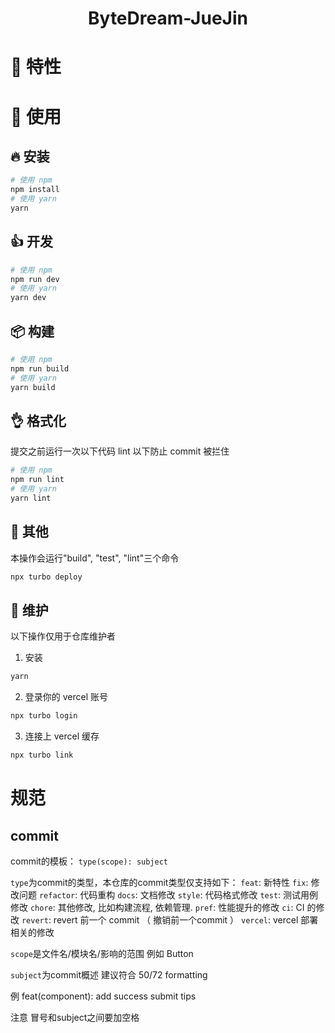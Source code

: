 <div align="center">
  <h1>ByteDream-JueJin</h1>
</div>

# 🎉 特性

<!-- - 💪 60+高质量组件
- 💕 完善的无障碍支持，为所有组件提供遵循 W3C 标准的键盘交互、焦点管理和语义化
- 🎨 设计系统管理工具 Semi DSM，多达2000+ Design Token，快速定制你的专属设计系统
- 🌍 国际化支持 17 种语言，提供完备的多语言、多时区、RTL支持
- 💅 Code2Design，根据不同主题自动生成 Figma UI Kit，保持代码与设计同源
- 🚀 强大的 Design2Code支持，设计稿一键转代码，快速构建应用
- ⚙️ 稳定的质量保障，覆盖单元测试、E2E测试、视觉回归测试等多种测试手段
- 🥳 支持 SSR
- 👏 使用 TypeScript, 良好的类型定义，基于 Foundation / Adapter 架构，源码易于阅读 / 贡献 -->

# 👐 使用
## 🔥 安装
```sh
# 使用 npm
npm install 
# 使用 yarn
yarn 
```

## 👍 开发

```sh
# 使用 npm
npm run dev
# 使用 yarn
yarn dev
```

## 📦 构建

```sh
# 使用 npm
npm run build
# 使用 yarn
yarn build
```
## 👌 格式化

提交之前运行一次以下代码 lint 以下防止 commit 被拦住

```bash
# 使用 npm
npm run lint
# 使用 yarn
yarn lint
```

## 🎈 其他

本操作会运行"build", "test", "lint"三个命令
```bash
npx turbo deploy
```

## 🎈 维护

以下操作仅用于仓库维护者

1. 安装

```bash
yarn
```

2. 登录你的 vercel 账号
```bash
npx turbo login
```

3. 连接上 vercel 缓存

```bash
npx turbo link
```

# 规范

## commit

commit的模板：
`type(scope): subject`

`type`为commit的类型，本仓库的commit类型仅支持如下：
    `feat`: 新特性
    `fix`: 修改问题
    `refactor`: 代码重构
    `docs`: 文档修改
    `style`: 代码格式修改
    `test`: 测试用例修改
    `chore`: 其他修改, 比如构建流程, 依赖管理.
    `pref`: 性能提升的修改
    `ci`: CI 的修改
    `revert`: revert 前一个 commit （ 撤销前一个commit ）
    `vercel`: vercel 部署相关的修改
    
`scope`是文件名/模块名/影响的范围
    例如 Button
    
`subject`为commit概述
    建议符合 50/72 formatting
    
例  feat(component): add success submit tips

注意 冒号和subject之间要加空格